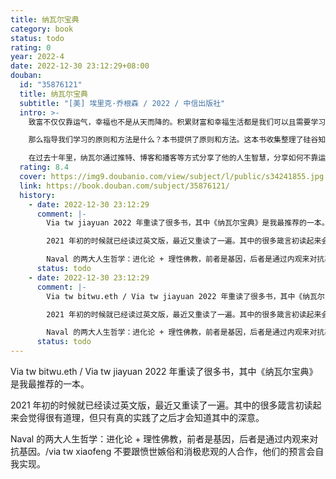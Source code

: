 ```yaml
---
title: 纳瓦尔宝典
category: book
status: todo
rating: 0
year: 2022-4
date: 2022-12-30 23:12:29+08:00
douban:
  id: "35876121"
  title: 纳瓦尔宝典
  subtitle: "[美] 埃里克·乔根森 / 2022 / 中信出版社"
  intro: >-
    致富不仅仅靠运气，幸福也不是从天而降的。积累财富和幸福生活都是我们可以且需要学习的技能。

    那么指导我们学习的原则和方法是什么？本书提供了原则和方法。这本书收集整理了硅谷知名天使投资人纳瓦尔的智慧箴言录，尤其是关于财富积累和幸福人生的原则与方法。

    在过去十年里，纳瓦尔通过推特、博客和播客等方式分享了他的人生智慧，分享如何不靠运气取得成功、如何利用专长和杠杆获得财富以及他的幸福哲学等内容，他的分享在网络上掀起了讨论热潮，受到大量网友的热爱和追捧。纳瓦尔不仅告诉了我们怎样致富，还告诉了我们怎样看待人生，怎样获得幸福。他对财富、人生的思考将帮助你走上自己独特的人生道路，过上更富有、更幸福的生活。
  rating: 8.4
  cover: https://img9.doubanio.com/view/subject/l/public/s34241855.jpg
  link: https://book.douban.com/subject/35876121/
  history:
    - date: 2022-12-30 23:12:29
      comment: |-
        Via tw jiayuan 2022 年重读了很多书，其中《纳瓦尔宝典》是我最推荐的一本。

        2021 年初的时候就已经读过英文版，最近又重读了一遍。其中的很多箴言初读起来会觉得很有道理，但只有真的实践了之后才会知道其中的深意。

        Naval 的两大人生哲学：进化论 + 理性佛教，前者是基因，后者是通过内观来对抗基因。
      status: todo
    - date: 2022-12-30 23:12:29
      comment: |-
        Via tw bitwu.eth / Via tw jiayuan 2022 年重读了很多书，其中《纳瓦尔宝典》是我最推荐的一本。

        2021 年初的时候就已经读过英文版，最近又重读了一遍。其中的很多箴言初读起来会觉得很有道理，但只有真的实践了之后才会知道其中的深意。

        Naval 的两大人生哲学：进化论 + 理性佛教，前者是基因，后者是通过内观来对抗基因。
      status: todo
---
```


Via tw bitwu.eth / Via tw jiayuan 2022 年重读了很多书，其中《纳瓦尔宝典》是我最推荐的一本。

2021 年初的时候就已经读过英文版，最近又重读了一遍。其中的很多箴言初读起来会觉得很有道理，但只有真的实践了之后才会知道其中的深意。

Naval 的两大人生哲学：进化论 + 理性佛教，前者是基因，后者是通过内观来对抗基因。/via tw xiaofeng 不要跟愤世嫉俗和消极悲观的人合作，他们的预言会自我实现。
